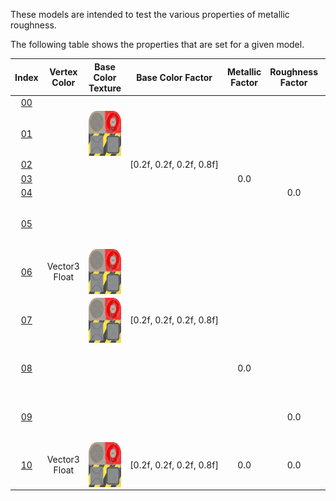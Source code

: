 These models are intended to test the various properties of metallic roughness.  
 
The following table shows the properties that are set for a given model.  


Index | Vertex Color | Base Color Texture | Base Color Factor | Metallic Factor | Roughness Factor | Metallic Roughness Texture
:---: | :---: | :---: | :---: | :---: | :---: | :---:
[00](./Material_MetallicRoughness_00.gltf) |   |   |   |   |   |  
[01](./Material_MetallicRoughness_01.gltf) |   | <img src="./Textures\BaseColor_Plane.png" height="72" width="72" align="middle"> |   |   |   |  
[02](./Material_MetallicRoughness_02.gltf) |   |   | [0.2f,&nbsp;0.2f,&nbsp;0.2f,&nbsp;0.8f] |   |   |  
[03](./Material_MetallicRoughness_03.gltf) |   |   |   | 0.0 |   |  
[04](./Material_MetallicRoughness_04.gltf) |   |   |   |   | 0.0 |  
[05](./Material_MetallicRoughness_05.gltf) |   |   |   |   |   | <img src="./Textures\MetallicRoughness_Plane.png" height="72" width="72" align="middle">
[06](./Material_MetallicRoughness_06.gltf) | Vector3 Float | <img src="./Textures\BaseColor_Plane.png" height="72" width="72" align="middle"> |   |   |   |  
[07](./Material_MetallicRoughness_07.gltf) |   | <img src="./Textures\BaseColor_Plane.png" height="72" width="72" align="middle"> | [0.2f,&nbsp;0.2f,&nbsp;0.2f,&nbsp;0.8f] |   |   |  
[08](./Material_MetallicRoughness_08.gltf) |   |   |   | 0.0 |   | <img src="./Textures\MetallicRoughness_Plane.png" height="72" width="72" align="middle">
[09](./Material_MetallicRoughness_09.gltf) |   |   |   |   | 0.0 | <img src="./Textures\MetallicRoughness_Plane.png" height="72" width="72" align="middle">
[10](./Material_MetallicRoughness_10.gltf) | Vector3 Float | <img src="./Textures\BaseColor_Plane.png" height="72" width="72" align="middle"> | [0.2f,&nbsp;0.2f,&nbsp;0.2f,&nbsp;0.8f] | 0.0 | 0.0 | <img src="./Textures\MetallicRoughness_Plane.png" height="72" width="72" align="middle">
 
